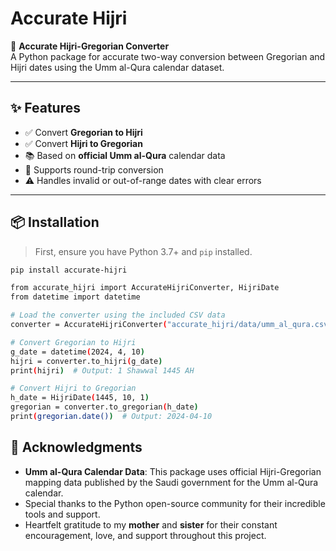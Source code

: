 # Accurate Hijri

📅 **Accurate Hijri-Gregorian Converter**  
A Python package for accurate two-way conversion between Gregorian and Hijri dates using the Umm al-Qura calendar dataset.

---

## ✨ Features

- ✅ Convert **Gregorian to Hijri**
- ✅ Convert **Hijri to Gregorian**
- 📚 Based on **official Umm al-Qura** calendar data
- 🔁 Supports round-trip conversion
- ⚠️ Handles invalid or out-of-range dates with clear errors

---

## 📦 Installation

> First, ensure you have Python 3.7+ and `pip` installed.

```bash
pip install accurate-hijri

from accurate_hijri import AccurateHijriConverter, HijriDate
from datetime import datetime

# Load the converter using the included CSV data
converter = AccurateHijriConverter("accurate_hijri/data/umm_al_qura.csv")

# Convert Gregorian to Hijri
g_date = datetime(2024, 4, 10)
hijri = converter.to_hijri(g_date)
print(hijri)  # Output: 1 Shawwal 1445 AH

# Convert Hijri to Gregorian
h_date = HijriDate(1445, 10, 1)
gregorian = converter.to_gregorian(h_date)
print(gregorian.date())  # Output: 2024-04-10

```

## 🙏 Acknowledgments

- **Umm al-Qura Calendar Data**: This package uses official Hijri-Gregorian mapping data published by the Saudi government for the Umm al-Qura calendar.
- Special thanks to the Python open-source community for their incredible tools and support.
- Heartfelt gratitude to my **mother** and **sister** for their constant encouragement, love, and support throughout this project.

